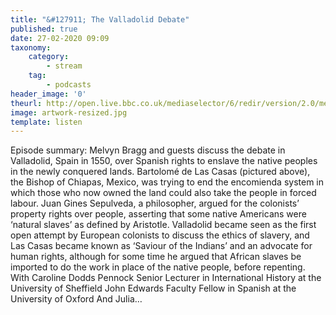 ```yaml
---
title: "&#127911; The Valladolid Debate"
published: true
date: 27-02-2020 09:09
taxonomy:
    category:
        - stream
    tag:
        - podcasts
header_image: '0'
theurl: http://open.live.bbc.co.uk/mediaselector/6/redir/version/2.0/mediaset/audio-nondrm-download/proto/http/vpid/p0840r4t.mp3
image: artwork-resized.jpg
template: listen
--- 
```

Episode summary: Melvyn Bragg and guests discuss the debate in Valladolid, Spain in 1550, over Spanish rights to enslave the native peoples in the newly conquered lands. Bartolomé de Las Casas (pictured above), the Bishop of Chiapas, Mexico, was trying to end the encomienda system in which those who now owned the land could also take the people in forced labour. Juan Gines Sepulveda, a philosopher, argued for the colonists’ property rights over people, asserting that some native Americans were ‘natural slaves’ as defined by Aristotle. Valladolid became seen as the first open attempt by European colonists to discuss the ethics of slavery, and Las Casas became known as ‘Saviour of the Indians’ and an advocate for human rights, although for some time he argued that African slaves be imported to do the work in place of the native people, before repenting. With Caroline Dodds Pennock Senior Lecturer in International History at the University of Sheffield John Edwards Faculty Fellow in Spanish at the University of Oxford And Julia…
